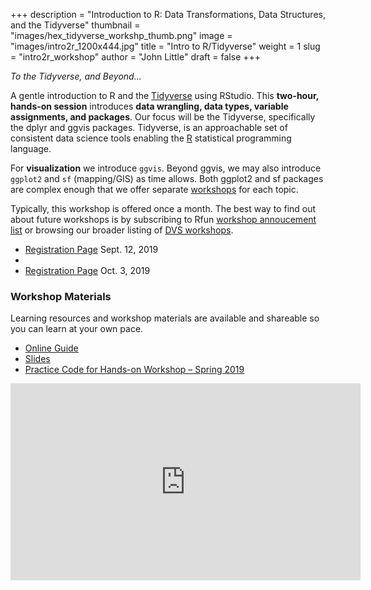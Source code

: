 +++
description = "Introduction to R: Data Transformations, Data Structures, and the Tidyverse"
thumbnail = "images/hex_tidyverse_workshp_thumb.png"
image = "images/intro2r_1200x444.jpg"
title = "Intro to R/Tidyverse"
weight = 1
slug = "intro2r_workshop"
author = "John Little"
draft = false
+++

*To the Tidyverse, and Beyond...*	

A gentle introduction to R and the [Tidyverse](https://tidyverse.org/) using RStudio. This **two-hour, hands-on session** introduces **data wrangling, data types, variable assignments, and packages**.  Our focus will be the Tidyverse, specifically the dplyr and ggvis packages. Tidyverse, is an approachable set of consistent data science tools enabling the [R](https://www.r-project.org/) statistical programming language.

For **visualization** we introduce `ggvis`.  Beyond ggvis, we may also introduce `ggplot2` and `sf`  (mapping/GIS) as time allows. Both ggplot2 and sf packages are complex enough that we offer separate [workshops](/#portfolio) for each topic.

Typically, this workshop is offered once a month.  The best way to find out about future workshops is by subscribing to Rfun [workshop annoucement list](https://lists.duke.edu/sympa/subscribe/rfun) or browsing our broader listing of [DVS workshops](https://library.duke.edu/data/workshops). 


- <a href="https://duke.libcal.com/event/5497129" class="button big">Registration Page</a> Sept. 12, 2019 
- &nbsp; 
- <a href="https://duke.libcal.com/event/5497151" class="button big">Registration Page</a> Oct. 3, 2019 


### Workshop Materials

Learning resources and workshop materials are available and shareable so you can learn at your own pace.  

- [Online Guide](https://intro2r.library.duke.edu/)
- [Slides](https://intro2r.library.duke.edu/slides/)
- [Practice Code for Hands-on Workshop – Spring 2019](https://github.com/libjohn/intro2r-2019spring)

<iframe width="560" height="315" src="https://www.youtube.com/embed/Ex78qBBvBLg" frameborder="0" allow="autoplay; encrypted-media" allowfullscreen></iframe>


